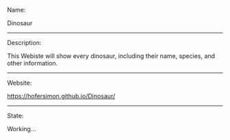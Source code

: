 Name:

Dinosaur



----------------------------------------------------------------------------------------------------



Description:

This Webiste will show every dinosaur, including their name, species, and other information.



----------------------------------------------------------------------------------------------------



Website:

https://hofersimon.github.io/Dinosaur/



----------------------------------------------------------------------------------------------------



State:

Working...